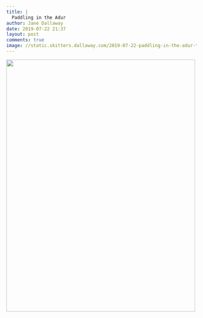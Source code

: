 ```yaml
---
title: |
  Paddling in the Adur
author: Jane Dallaway
date: 2019-07-22 21:37
layout: post
comments: true
image: //static.skitters.dallaway.com/2019-07-22-paddling-in-the-adur-thumb-1-IMG-9642.JPG
---
```


<div>
        <a href="//static.skitters.dallaway.com/2019-07-22-paddling-in-the-adur-fullsize-1-IMG-9642.JPG">
          <img src="//static.skitters.dallaway.com/2019-07-22-paddling-in-the-adur-thumb-1-IMG-9642.JPG" width="500" height="667"/>
        </a>
      </div>


  
      